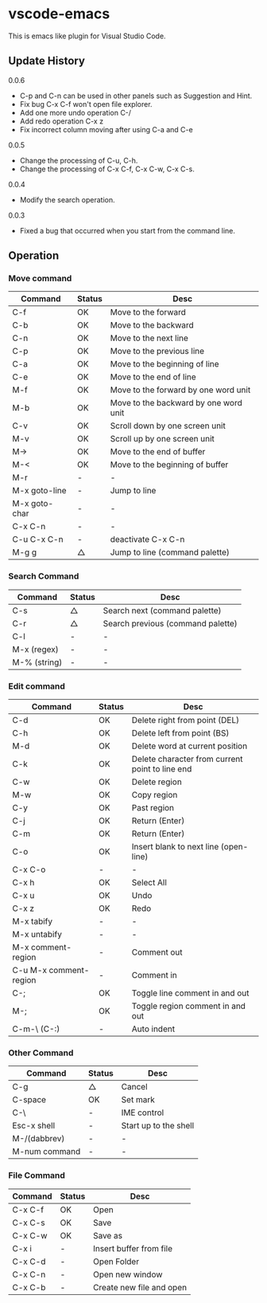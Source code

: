 # vscode-emacs

This is emacs like plugin for Visual Studio Code.

## Update History

0.0.6
- C-p and C-n can be used in other panels such as Suggestion and Hint.
- Fix bug C-x C-f won't open file explorer.
- Add one more undo operation C-/
- Add redo operation C-x z
- Fix incorrect column moving after using C-a and C-e

0.0.5
- Change the processing of C-u, C-h.
- Change the processing of C-x C-f, C-x C-w, C-x C-s.

0.0.4
- Modify the search operation.

0.0.3
- Fixed a bug that occurred when you start from the command line.

## Operation

### Move command
|Command | Status | Desc |
|--------|--------|------|
| C-f | OK | Move to the forward |
| C-b | OK | Move to the backward |
| C-n | OK | Move to the next line |
| C-p | OK | Move to the previous line |
| C-a | OK | Move to the beginning of line |
| C-e | OK | Move to the end of line |
| M-f | OK | Move to the forward by one word unit |
| M-b | OK | Move to the backward by one word unit |
| C-v | OK | Scroll down by one screen unit |
| M-v | OK | Scroll up by one screen unit |
| M-> | OK | Move to the end of buffer |
| M-< | OK | Move to the beginning of buffer |
| M-r | - | - |
| M-x goto-line | - | Jump to line |
| M-x goto-char | - | - |
| C-x C-n | - | - |
| C-u C-x C-n | - |deactivate C-x C-n |
| M-g g | △ | Jump to line (command palette) |


### Search Command
|Command | Status | Desc |
|--------|--------|------|
| C-s | △ | Search next (command palette) |
| C-r | △ | Search previous (command palette) |
| C-l | - | - |
| M-x (regex) | - | - |
| M-% (string) | - | - |

### Edit command
|Command | Status | Desc |
|--------|--------|------|
| C-d | OK | Delete right from point (DEL)|
| C-h | OK | Delete left from point (BS) |
| M-d | OK | Delete word at current position |
| C-k | OK | Delete character from current point to line end |
| C-w | OK | Delete region |
| M-w | OK | Copy region |
| C-y | OK | Past region |
| C-j | OK | Return (Enter) |
| C-m | OK | Return (Enter) |
| C-o | OK | Insert blank to next line (open-line) |
| C-x C-o | - | - |
| C-x h | OK | Select All |
| C-x u | OK | Undo |
| C-x z | OK | Redo |
| M-x tabify | - | - |
| M-x untabify | - | - |
| M-x comment-region | - | Comment out |
| C-u M-x comment-region | - | Comment in |
| C-; | OK | Toggle line comment in and out |
| M-; | OK | Toggle region comment in and out |
| C-m-\ (C-:) | - | Auto indent |

### Other Command
|Command | Status | Desc |
|--------|--------|------|
| C-g | △ | Cancel |
| C-space | OK | Set mark |
| C-\ | - | IME control |
| Esc-x shell | - | Start up to the shell |
| M-/(dabbrev)| - | - |
| M-num command | - | - |

### File Command
|Command | Status | Desc |
|--------|--------|------|
| C-x C-f | OK | Open |
| C-x C-s | OK | Save |
| C-x C-w | OK | Save as |
| C-x i | - | Insert buffer from file |
| C-x C-d | - | Open Folder |
| C-x C-n | - | Open new window |
| C-x C-b | - | Create new file and open |

